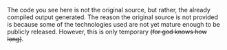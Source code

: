 The code you see here is not the original source, but rather, the already
compiled output generated. The reason the original source is not provided is
because some of the technologies used are not yet mature enough to be publicly
released. However, this is only temporary ~~(for god knows how long)~~.
